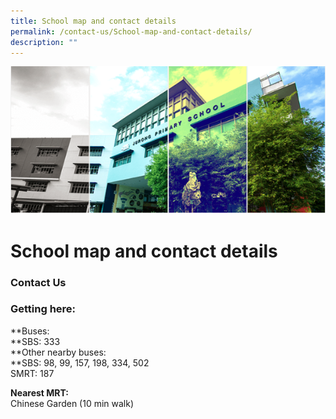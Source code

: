 ```yaml
---
title: School map and contact details
permalink: /contact-us/School-map-and-contact-details/
description: ""
---
```

![](/images/Banner.png)

School map and contact details
==============================

### Contact Us





### Getting here:

**Buses:  
**SBS: 333  
**Other nearby buses:  
**SBS: 98, 99, 157, 198, 334, 502  
SMRT: 187  
  
**Nearest MRT:**  
Chinese Garden (10 min walk)